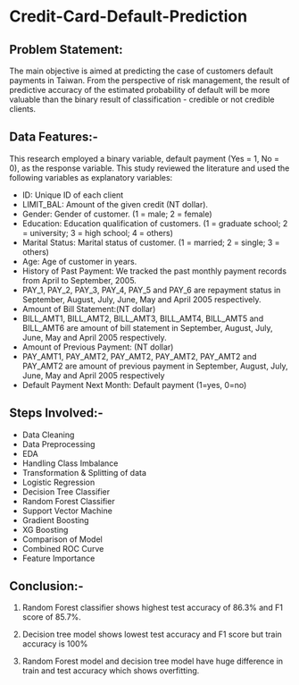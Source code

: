 # Credit-Card-Default-Prediction
## Problem Statement:

The main objective is aimed at predicting the case of customers default payments in Taiwan. From the perspective of risk management, the result of predictive accuracy of the estimated probability of default will be more valuable than the binary result of classification - credible or not credible clients.

## Data Features:-

This research employed a binary variable, default payment (Yes = 1, No = 0), as the response variable. This study reviewed the literature and used the following variables as explanatory variables:


* ID: Unique ID of each client
* LIMIT_BAL: Amount of the given credit (NT dollar).
* Gender: Gender of customer. (1 = male; 2 = female)
* Education: Education qualification of customers. (1 = graduate school; 2 = university; 3 = high school; 4 = others)
* Marital Status: Marital status of customer. (1 = married; 2 = single; 3 = others)
* Age: Age of customer in years.
* History of Past Payment: We tracked the past monthly payment records from April to September, 2005.
* PAY_1, PAY_2, PAY_3, PAY_4, PAY_5 and PAY_6 are repayment status in September, August, July, June, May and April 2005 respectively.
* Amount of Bill Statement:(NT dollar)
* BILL_AMT1, BILL_AMT2, BILL_AMT3, BILL_AMT4, BILL_AMT5 and BILL_AMT6 are amount of bill statement in September, August, July, June, May and April 2005 respectively.
* Amount of Previous Payment: (NT dollar)
* PAY_AMT1, PAY_AMT2, PAY_AMT2, PAY_AMT2, PAY_AMT2 and PAY_AMT2 are amount of previous payment in September, August, July, June, May and April 2005 respectively
* Default Payment Next Month: Default payment (1=yes, 0=no)

## Steps Involved:-
* Data Cleaning
* Data Preprocessing
* EDA
* Handling Class Imbalance
* Transformation & Splitting of data
* Logistic Regression
* Decision Tree Classifier
* Random Forest Classifier
* Support Vector Machine
* Gradient Boosting
* XG Boosting
* Comparison of Model
* Combined ROC Curve
* Feature Importance

## Conclusion:-

1. Random Forest classifier shows highest test accuracy of 86.3% and F1 score of 85.7%.

2. Decision tree model shows lowest test accuracy and F1 score but train accuracy is 100%

3. Random Forest model and decision tree model have huge difference in train and test accuracy which shows overfitting.
